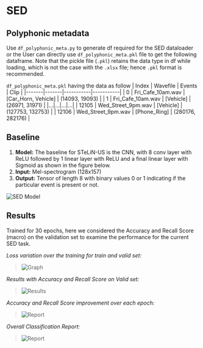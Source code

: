 # SED

## Polyphonic metadata
Use ```df_polyphonic_meta.py``` to generate df required for the SED dataloader or the User can directly use ```df_polyphonic_meta.pkl``` file to get the following dataframe. Note that the pickle file (```.pkl```) retains the data type in df while loading, which is not the case with the ```.xlsx``` file; hence ```.pkl``` format is recommended.

```df_polyphonic_meta.pkl``` having the data as follow
| Index | Wavefile	| Events | Clip |
|-------|-------|-----------|-----------|
| 0 | Fri_Cafe_10am.wav | [Car_Horn, Vehicle] |	(14093, 19093) |
| 1 | Fri_Cafe_10am.wav |	[Vehicle] |	(26971, 31971) |
|...|...|...|...|
| 12105 | Wed_Street_9pm.wav |	[Vehicle]	| (127753, 132753) |
| 12106	| Wed_Street_9pm.wav	| [Phone_Ring] |	(280176, 282176) |

## Baseline
1. **Model:** The baseline for STeLiN-US is the CNN, with 8 conv layer with ReLU followed by 1 linear layer with ReLU and a final linear layer with Sigmoid as shown in the figure below.
2. **Input:** Mel-spectrogram (128x157)
3. **Output:** Tensor of length 8 with binary values 0 or 1 indicating if the particular event is present or not.

![SED Model](Images/Model_Git.jpg) 

## Results
Trained for 30 epochs, here we considered the Accuracy and Recall Score (macro) on the validation set to examine the performance for the current SED task.

_Loss variation over the training for train and valid set:_
>![Graph](Images/Train_Valid_loss_1.png) 

_Results with Accuracy and Recall Score on Valid set:_
>![Results](Images/epoch_30_results_1.jpg)

_Accuracy and Recall Score improvement over each epoch:_
>![Report](Images/metrics.png)

_Overall Classification Report:_
>![Report](Images/classification_report_1.jpg)

